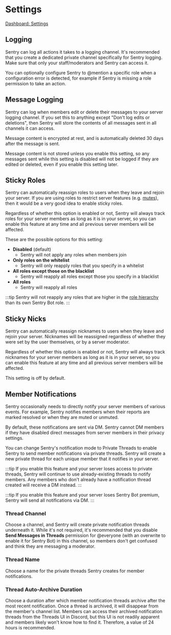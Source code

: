 # Settings

[Dashboard: Settings](https://sentrybot.gg/guilds/_/settings)

## Logging

<RequiredPermissions channel-description="your log channel" :channel="['View Channel', 'Send Messages', 'Embed Links', 'Attach Files']" />

Sentry can log all actions it takes to a logging channel. It's recommended that you create a dedicated private channel
specifically for Sentry logging. Make sure that only your staff/moderators and Sentry can access it.

You can optionally configure Sentry to @mention a specific role when a configuration error is detected, for example if
Sentry is missing a role permission to take an action.

## Message Logging

Sentry can log when members edit or delete their messages to your server logging channel. If you set this to anything
except "Don't log edits or deletions", then Sentry will store the contents of all messages sent in all channels it can
access.

Message content is encrypted at rest, and is automatically deleted 30 days after the message is sent.

Message content is not stored unless you enable this setting, so any messages sent while this setting is disabled will
not be logged if they are edited or deleted, even if you enable this setting later.

## Sticky Roles

<RequiredPermissions :role="['Manage Roles']" />

Sentry can automatically reassign roles to users when they leave and rejoin your server. If you are using roles to
restrict server features (e.g. [mutes](./commands.md#mute)), then it would be a very good idea to enable sticky roles.

Regardless of whether this option is enabled or not, Sentry will always track roles for your server members as long as
it is in your server, so you can enable this feature at any time and all previous server members will be affected.

These are the possible options for this setting:

- **Disabled** (default)
	- Sentry will not apply any roles when members join
- **Only roles on the whitelist**
	- Sentry will only reapply roles that you specify in a whitelist
- **All roles except those on the blacklist**
	- Sentry will reapply all roles except those you specify in a blacklist
- **All roles**
	- Sentry will reapply all roles

:::tip
Sentry will not reapply any roles that are higher in the [role hierarchy](./index.md#permissions-and-hierarchy)
than its own Sentry Bot role.
:::

## Sticky Nicks

<RequiredPermissions :role="['Manage Nicknames']" />

Sentry can automatically reassign nicknames to users when they leave and rejoin your server. Nicknames will be reassigned
regardless of whether they were set by the user themselves, or by a server moderator.

Regardless of whether this option is enabled or not, Sentry will always track nicknames for your server members as long as
it is in your server, so you can enable this feature at any time and all previous server members will be affected.

This setting is off by default.

## Member Notifications

<PremiumFeature />

Sentry occasionally needs to directly notify your server members of various events. For example, Sentry notifies members
when their reports are marked resolved or when they are muted or unmuted.

By default, these notifications are sent via DM. Sentry cannot DM members if they have disabled direct messages from
server members in their privacy settings.

You can change Sentry's notification mode to Private Threads to enable Sentry to send member notifications via private
threads. Sentry will create a new private thread for each unique member that it notifies in your server.

:::tip
If you enable this feature and your server loses access to private threads, Sentry will continue to use already-existing
threads to notify members. Any members who don't already have a notification thread created will receive a DM instead.
:::

:::tip
If you enable this feature and your server loses Sentry Bot premium, Sentry will send all notifications via DM.
:::

### Thread Channel

<RequiredPermissions :channel="['View Channel', 'Create Private Threads', 'Send Messages in Threads', 'Embed Links']" />
<RequiredPermissions :channel="['View Channel']" role-is-everyone suffix="Sentry is unable to add members to private threads if they cannot view the parent channel." />

Choose a channel, and Sentry will create private notification threads underneath it. While it's not required, it's
recommended that you disable **Send Messages in Threads** permission for @everyone (with an overwrite to enable it for
Sentry Bot) in this channel, so members don't get confused and think they are messaging a moderator.

### Thread Name

Choose a name for the private threads Sentry creates for member notifications.

### Thread Auto-Archive Duration

Choose a duration after which member notification threads archive after the most recent notification. Once a thread is
archived, it will disappear from the member's channel list. Members can access their archived notification threads from
the Threads UI in Discord, but this UI is not readily apparent and members likely won't know how to find it. Therefore,
a value of 24 hours is recommended.
